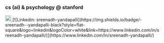 ### cs (ai) & psychology @ stanford
<a href="https://www.linkedin.com/in/sreenadh-yandapalli/" target="_blank">
  <img src="https://cdn-icons-png.flaticon.com/512/174/174857.png" width="20" alt="LinkedIn logo" />
</a>
[![Linkedin: sreenadh-yandapalli](https://img.shields.io/badge/-sreenadh--yandapalli-black?style=flat-square&logo=linkedin&logoColor=white&link=https://www.linkedin.com/in/sreenadh-yandapalli/)](https://www.linkedin.com/in/sreenadh-yandapalli/)

